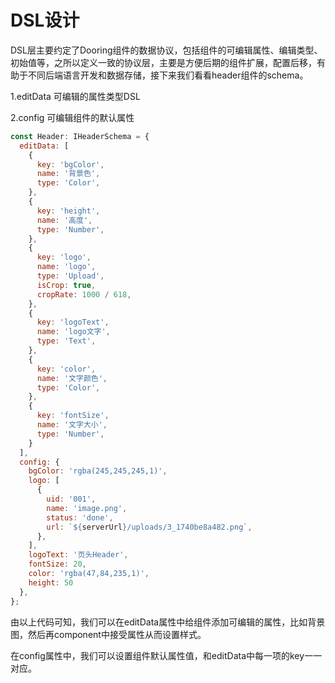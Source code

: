 # DSL设计

DSL层主要约定了Dooring组件的数据协议，包括组件的可编辑属性、编辑类型、初始值等，之所以定义一致的协议层，主要是方便后期的组件扩展，配置后移，有助于不同后端语言开发和数据存储，接下来我们看看header组件的schema。

1.editData 可编辑的属性类型DSL

2.config 可编辑组件的默认属性

```js
const Header: IHeaderSchema = {
  editData: [
    {
      key: 'bgColor',
      name: '背景色',
      type: 'Color',
    },
    {
      key: 'height',
      name: '高度',
      type: 'Number',
    },
    {
      key: 'logo',
      name: 'logo',
      type: 'Upload',
      isCrop: true,
      cropRate: 1000 / 618,
    },
    {
      key: 'logoText',
      name: 'logo文字',
      type: 'Text',
    },
    {
      key: 'color',
      name: '文字颜色',
      type: 'Color',
    },
    {
      key: 'fontSize',
      name: '文字大小',
      type: 'Number',
    }
  ],
  config: {
    bgColor: 'rgba(245,245,245,1)',
    logo: [
      {
        uid: '001',
        name: 'image.png',
        status: 'done',
        url: `${serverUrl}/uploads/3_1740be8a482.png`,
      },
    ],
    logoText: '页头Header',
    fontSize: 20,
    color: 'rgba(47,84,235,1)',
    height: 50
  },
};
```

由以上代码可知，我们可以在editData属性中给组件添加可编辑的属性，比如背景图，然后再component中接受属性从而设置样式。

在config属性中，我们可以设置组件默认属性值，和editData中每一项的key一一对应。

